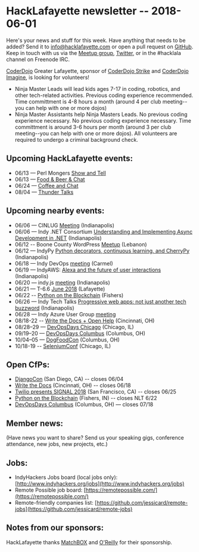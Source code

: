 # HackLafayette newsletter -- 2018-06-01

Here's your news and stuff for this week. Have anything that needs to be added? Send it to info@hacklafayette.com or open a pull request on [GitHub](https://github.com/hacklafayette/newsletter). Keep in touch with us via the [Meetup group](https://www.meetup.com/hacklafayette/), [Twitter](https://twitter.com/hacklafayette), or in the #hacklala channel on Freenode IRC.

[CoderDojo](http://www.greaterlafayettecommerce.com/greater-lafayette-coder-dojo) Greater Lafayette, sponsor of [CoderDojo Strike](http://www.signupgenius.com/go/5080945aea62ea5f49-coderdojo) and [CoderDojo Imagine](http://www.signupgenius.com/go/5080945aea62ea5f49-coderdojo1), is looking for volunteers!
* Ninja Master Leads will lead kids ages 7-17 in coding, robotics, and other tech-related activities.  Previous coding experience recommended.  Time committment is 4-8 hours a month (around 4 per club meeting--you can help with one or more dojos)
* Ninja Master Assistants help Ninja Masters Leads.  No previous coding experience necessary. 
No previous coding experience necessary.  Time committment is around 3-6 hours per month (around 3 per club meeting--you can help with one or more dojos). All volunteers are required to undergo a criminal background check.

## Upcoming HackLafayette events:
* 06/13 — Perl Mongers [Show and Tell](https://www.meetup.com/hacklafayette/events/250943889/)
* 06/13 — [Food & Beer & Chat](https://www.meetup.com/hacklafayette/events/250943890/)
* 06/24 — [Coffee and Chat](https://www.meetup.com/hacklafayette/events/pcmxklyxjbgc/)
* 08/04 — [Thunder Talks](https://www.meetup.com/hacklafayette/events/250786771/)


## Upcoming nearby events:
* 06/06 — CINLUG [Meeting](https://www.meetup.com/CINLUG/events/250198237/) (Indianapolis)
* 06/06 — Indy .NET Consortium [Understanding and Implementing Async Development in .NET](https://www.meetup.com/Indy-NET-Consortium/events/250287876/) (Indianapolis)
* 06/12 -- Boone County WordPress [Meetup](https://www.meetup.com/Boone-County-WordPress-Meetup/events/249830260/) (Lebanon)
* 06/12 — IndyPy [Python decorators, continuous learning, and CherryPy](https://www.meetup.com/indypy/events/247814395/) (Indianapolis)
* 06/18 — Indy DevOps [meeting](https://www.meetup.com/IndyDevOps/events/247735152/) (Carmel)
* 06/19 — IndyAWS: [Alexa and the future of user interactions](https://www.meetup.com/IndyAWS/events/248101814/) (Indianapolis)
* 06/20 — indy.js [meeting](https://www.meetup.com/indyjs/events/250596151/) (Indianapolis)
* 06/21 — T-6.6 [June 2018](https://www.meetup.com/tminus/events/247753821/) (Lafayette)
* 06/22 -- [Python on the Blockchain](https://www.eventbrite.com/e/pythology-one-day-conference-blockchain-tickets-42537283159) (Fishers)
* 06/26 — Indy Tech Talks [Progressive web apps: not just another tech buzzword](https://www.meetup.com/indy-tech-talks/events/251023338/) (Indianapolis)
* 06/28 — Indy Azure User Group [meeting](https://www.meetup.com/Indy-Azure-User-Group/events/251103288/)
* 08/18-22 -- [Write the Docs + Open Help](http://www.writethedocs.org/conf/cincinnati/2018/) (Cincinnati, OH)
* 08/28–29 — [DevOpsDays Chicago](https://www.devopsdays.org/events/2018-chicago) (Chicago, IL)
* 09/19–20 — [DevOpsDays Columbus](https://www.devopsdays.org/events/2018-columbus) (Columbus, OH)
* 10/04–05 — [DogFoodCon](http://www.dogfoodcon.com/) (Columbus, OH)
* 10/18-19 -- [SeleniumConf](https://www.seleniumconf.us/) (Chicago, IL)

## Open CfPs:

* [DjangoCon](https://www.papercall.io/djangocon-us-2018) (San Diego, CA) -- closes 06/04
* [Write the Docs](http://www.writethedocs.org/conf/cincinnati/2018/cfp/) (Cincinnati, OH) -- closes 06/18
* [Twilio presents SIGNAL 2018](https://www.papercall.io/twilio-signal) (San Francisco, CA) -- closes 06/25
* [Python on the Blockchain](https://docs.google.com/forms/d/e/1FAIpQLScAt3TXMpNbhbvfLX166_7a06KpD7zUrKlQDnCU5IVjCWJ9iA/viewform) (Fishers, IN) -- closes NLT 6/22
* [DevOpsDays Columbus](https://www.papercall.io/devopsdayscolumbus2018) (Columbus, OH) — closes 07/18

## Member news:
(Have news you want to share? Send us your speaking gigs, conference attendance, new jobs, new projects, etc.)

## Jobs:
* IndyHackers Jobs board (local jobs only): [http://www.indyhackers.org/jobs](http://www.indyhackers.org/jobs)
* Remote Possible job board: [https://remotepossible.com/](https://remotepossible.com/)
* Remote-friendly companies list: [https://github.com/jessicard/remote-jobs](https://github.com/jessicard/remote-jobs)

## Notes from our sponsors:

HackLafayette thanks [MatchBOX](http://matchboxstudio.org/) and [O'Reilly](http://www.oreilly.com/) for their sponsorship.
